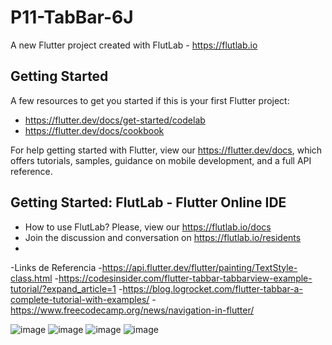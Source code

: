 # P11-TabBar-6J

A new Flutter project created with FlutLab - https://flutlab.io

## Getting Started

A few resources to get you started if this is your first Flutter project:

- https://flutter.dev/docs/get-started/codelab
- https://flutter.dev/docs/cookbook

For help getting started with Flutter, view our
https://flutter.dev/docs, which offers tutorials,
samples, guidance on mobile development, and a full API reference.

## Getting Started: FlutLab - Flutter Online IDE

- How to use FlutLab? Please, view our https://flutlab.io/docs
- Join the discussion and conversation on https://flutlab.io/residents
- 
-Links de Referencia
-https://api.flutter.dev/flutter/painting/TextStyle-class.html
-https://codesinsider.com/flutter-tabbar-tabbarview-example-tutorial/?expand_article=1
-https://blog.logrocket.com/flutter-tabbar-a-complete-tutorial-with-examples/
-https://www.freecodecamp.org/news/navigation-in-flutter/


![image](https://github.com/LBrandonC06/P11-TabBar-6J/assets/143548973/dbc94ade-46f9-4440-bb9e-8d4d57dd16f3)
![image](https://github.com/LBrandonC06/P11-TabBar-6J/assets/143548973/c23eba4a-1aa5-4198-80ce-913e4d5415af)
![image](https://github.com/LBrandonC06/P11-TabBar-6J/assets/143548973/31ae096b-e1ab-4765-bed1-be54546b9388)
![image](https://github.com/LBrandonC06/P11-TabBar-6J/assets/143548973/d7fd2f9c-16c9-47a1-9cbf-a1c04d8a5ec1)
